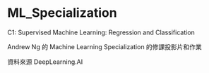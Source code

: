# ML_Specialization

C1: Supervised Machine Learning: Regression and Classification


Andrew Ng 的 Machine Learning Specialization 的修課投影片和作業

資料來源 DeepLearning.AI
